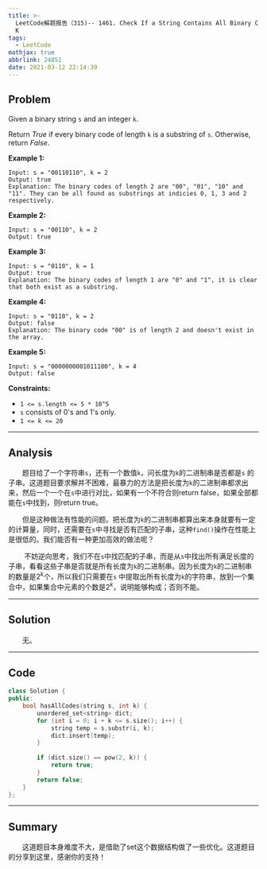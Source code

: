 ```yaml
---
title: >-
  LeetCode解题报告（315)-- 1461. Check If a String Contains All Binary Codes of Size
  K
tags:
  - LeetCode
mathjax: true
abbrlink: 24851
date: 2021-03-12 22:14:39
---
```


## Problem

Given a binary string `s` and an integer `k`.

Return *True* if every binary code of length `k` is a substring of `s`. Otherwise, return *False*.

<!-- more -->

**Example 1:**

```
Input: s = "00110110", k = 2
Output: true
Explanation: The binary codes of length 2 are "00", "01", "10" and "11". They can be all found as substrings at indicies 0, 1, 3 and 2 respectively.
```

**Example 2:**

```
Input: s = "00110", k = 2
Output: true
```

**Example 3:**

```
Input: s = "0110", k = 1
Output: true
Explanation: The binary codes of length 1 are "0" and "1", it is clear that both exist as a substring. 
```

**Example 4:**

```
Input: s = "0110", k = 2
Output: false
Explanation: The binary code "00" is of length 2 and doesn't exist in the array.
```

**Example 5:**

```
Input: s = "0000000001011100", k = 4
Output: false
```

**Constraints:**

- `1 <= s.length <= 5 * 10^5`
- `s` consists of 0's and 1's only.
- `1 <= k <= 20`

------

## Analysis

&emsp;&emsp;题目给了一个字符串`s`，还有一个数值`k`，问长度为`k`的二进制串是否都是`s` 的子串。这道题目要求解并不困难，最暴力的方法是把长度为`k`的二进制串都求出来，然后一个一个在`s`中进行对比，如果有一个不符合则return false，如果全部都能在`s`中找到，则return true。

&emsp;&emsp;但是这种做法有性能的问题。把长度为`k`的二进制串都算出来本身就要有一定的计算量，同时，还需要在`s`中寻找是否有匹配的子串，这种`find()`操作在性能上是很低的。我们能否有一种更加高效的做法呢？

&emsp;&emsp; 不妨逆向思考，我们不在`s`中找匹配的子串，而是从`s`中找出所有满足长度的子串，看看这些子串是否就是所有长度为`k`的二进制串。因为长度为`k`的二进制串的数量是$2^k$个，所以我们只需要在`s` 中提取出所有长度为`k`的字符串，放到一个集合中，如果集合中元素的个数是$2^k$，说明能够构成；否则不能。

------

## Solution

&emsp;&emsp;无。

------

## Code

```c++
class Solution {
public:
    bool hasAllCodes(string s, int k) {
        unordered_set<string> dict;
        for (int i = 0; i + k <= s.size(); i++) {
            string temp = s.substr(i, k);
            dict.insert(temp);
        }
        
        if (dict.size() == pow(2, k)) {
            return true;
        }
        return false;
    }
};
```

------

## Summary

&emsp;&emsp;这道题目本身难度不大，是借助了set这个数据结构做了一些优化。这道题目的分享到这里，感谢你的支持！
